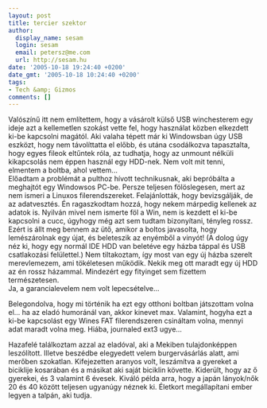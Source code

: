 ```yaml
---
layout: post
title: tercier szektor
author:
  display_name: sesam
  login: sesam
  email: petersz@me.com
  url: http://sesam.hu
date: '2005-10-18 19:24:40 +0200'
date_gmt: '2005-10-18 10:24:40 +0200'
tags:
- Tech &amp; Gizmos
comments: []
---
```


Valószínű itt nem említettem, hogy a vásárolt külső USB winchesterem egy ideje azt a kellemetlen szokást vette fel, hogy használat közben elkezdett ki-be kapcsolni magától. Aki valaha tépett már ki Windowsban úgy USB eszközt, hogy nem távolíttatta el előbb, és utána csodálkozva tapasztalta, hogy egyes fileok eltűntek róla, az tudhatja, hogy az unmount nélküli kikapcsolás nem éppen használ egy HDD-nek. Nem volt mit tenni, elmentem a boltba, ahol vettem...  
Előadtam a problémát a pulthoz hívott technikusnak, aki bepróbálta a meghajtót egy Windowsos PC-be. Persze teljesen fölöslegesen, mert az nem ismeri a Linuxos filerendszereket. Felajánlották, hogy bevizsgálják, de az adatvesztés. Én ragaszkodtam hozzá, hogy nekem márpedig kellenek az adatok is. Nyilván mivel nem ismerte föl a Win, nem is kezdett el ki-be kapcsolni a cucc, úgyhogy még azt sem tudtam bizonyítani, tényleg rossz. Ezért is állt meg bennem az ütő, amikor a boltos javasolta, hogy lemészárolnak egy újat, és beleteszik az enyémből a vinyót! (A dolog úgy néz ki, hogy egy normál IDE HDD van beletéve egy házba táppal és USB csatlakozási felülettel.) Nem tiltakoztam, így most van egy új házba szerelt merevlemezem, ami tökéletesen működik. Nekik meg ott maradt egy új HDD az én rossz házammal. Mindezért egy fityinget sem fizettem természetesen.  
Ja, a garancialevelem nem volt lepecsételve...

Belegondolva, hogy mi történik ha ezt egy otthoni boltban játszottam volna el... ha az eladó humoránál van, akkor kinevet max. Valamint, hogyha ezt a ki-be kapcsolást egy Wines FAT filerendszeren csináltam volna, mennyi adat maradt volna meg. Hiába, journaled ext3 ugye...

Hazafelé találkoztam azzal az eladóval, aki a Mekiben tulajdonképpen leszólított. Illetve beszédbe elegyedett velem burgervásárlás alatt, ami merőben szokatlan. Kifejezetten aranyos volt, leszámítva a gyereket a biciklije kosarában és a másikat aki saját biciklin követte. Kiderült, hogy az ő gyerekei, és 3 valamint 6 évesek. Kiváló példa arra, hogy a japán lányok/nők 20 és 40 között teljesen ugyanúgy néznek ki. Életkort megállapítani ember legyen a talpán, aki tudja.
